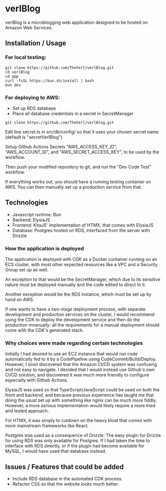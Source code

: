 # verlBlog
verlBlog is a microblogging web application designed to be hosted on Amazon Web Services.

## Installation / Usage
### For local testing:

```shell
git clone https://github.com/TheVerl/verlBlog.git
cd verlBlog
cd app
curl -fsSL https://bun.sh/install | bash
bun dev
```

### For deploying to AWS:
* Set up RDS database
* Place all database credentials in a secret in SecretManager

```shell
git clone https://github.com/TheVerl/verlBlog.git
```

Edit line secret.ts in src/db/config/ so that it uses your chosen secret name
(default is "secretVerlBlog")

Setup Github Actions Secrets "AWS_ACCESS_KEY_ID", "AWS_ACCOUNT_ID", and
"AWS_SECRET_ACCESS_KEY", to be used by the workflow.

Then push your modified repository to git, and run the "Dev Code Test" workflow.

If everything works out, you should have a running testing container on AWS. You can then
manually set up a production service from that.

## Technologies
* Javascript runtime: Bun
* Backend: ElysiaJS
* Frontend: KitaJS' implementation of HTMX, that comes with ElysiaJS
* Database: Postgres hosted on RDS, interfaced from the server with Drizzle

### How the application is deployed
The application is deployed with CDK as a Docker container running on an ECS cluster, with most other expected resources like a VPC and a Security Group set up as well. 

An exception to that would be the SecretManager, which due to its sensitive nature must be deployed manually and the code edited to direct to it. 

Another exception would be the RDS instance, which must be set up by hand on AWS.

If one wants to have a two-stage deployment process, with
separate development and production services on the cluster, I would recommend using the CDK to deploy the development service and then do the production mnanually: all the requirements for
a manual deployment should come with the CDK's generated stack.


### Why choices were made regarding certain technologies
Initially I had desired to use an EC2 instance that would run code automatically fed to it by a CodePipeline using CodeCommit/Build/Deploy. However, I soon discovered that the Amazon CI/CD
system was confusing and not easy to navigate. I decided that I would instead use Github's own CI/CD solution, and discovered it was much more friendly to configure especially with Github
Actions.

ElysiaJS was used so that TypeScript/JavaScript could be used on both the front and backend, and because previous experience has taught me that doing the usual set up with something like
nginx can be much more fiddly. However, a more serious implementation would likely require a more tried and tested approach.

For HTMX, it was simply to cutdown on the heavy bloat that comes with more mainstream frameworks like React.

Postgres was used as a consequence of Drizzle: The easy plugin for Drizzle for using RDS was only available for Postgres. If I had taken the time to interface with RDS directly, or if the
plugin had become available for MySQL, I would have used that database instead.

## Issues / Features that could be added
* Include RDS database in the automated CDK process.
* Refactor CSS so that the website looks much better.